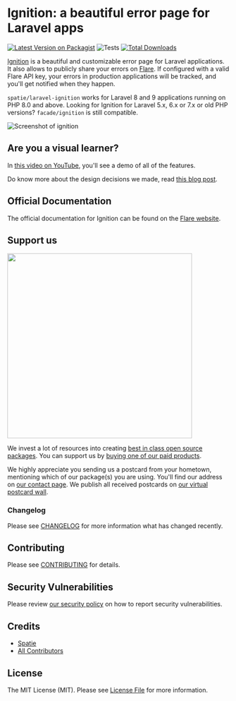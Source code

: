 # Ignition: a beautiful error page for Laravel apps

[![Latest Version on Packagist](https://img.shields.io/packagist/v/spatie/laravel-ignition.svg?style=flat-square)](https://packagist.org/packages/spatie/laravel-ignition)
![Tests](https://github.com/spatie/laravel-ignition/workflows/Run%20tests/badge.svg)
[![Total Downloads](https://img.shields.io/packagist/dt/spatie/laravel-ignition.svg?style=flat-square)](https://packagist.org/packages/spatie/laravel-ignition)

[Ignition](https://flareapp.io/docs/ignition-for-laravel/introduction) is a beautiful and customizable error page for Laravel applications. It also allows to publicly share your errors on [Flare](https://flareapp.io). If configured with a valid Flare API key, your errors in production applications will be tracked, and you'll get notified when they happen.

`spatie/laravel-ignition` works for Laravel 8 and 9 applications running on PHP 8.0 and above. Looking for Ignition for Laravel 5.x, 6.x or 7.x or old PHP versions? `facade/ignition` is still compatible.

![Screenshot of ignition](https://spatie.github.io/laravel-ignition/images/screenshot.png)

## Are you a visual learner?

In [this video on YouTube](https://youtu.be/LEY0N0Bteew?t=739), you'll see a demo of all of the features.

Do know more about the design decisions we made, read [this blog post](https://freek.dev/2168-ignition-the-most-beautiful-error-page-for-laravel-and-php-got-a-major-redesign).

## Official Documentation

The official documentation for Ignition can be found on the [Flare website](https://flareapp.io/docs/ignition/introducing-ignition/overview).

## Support us

[<img src="https://github-ads.s3.eu-central-1.amazonaws.com/laravel-ignition.jpg?t=1" width="419px" />](https://spatie.be/github-ad-click/laravel-ignition)

We invest a lot of resources into creating [best in class open source packages](https://spatie.be/open-source). You can support us by [buying one of our paid products](https://spatie.be/open-source/support-us).

We highly appreciate you sending us a postcard from your hometown, mentioning which of our package(s) you are using. You'll find our address on [our contact page](https://spatie.be/about-us). We publish all received postcards on [our virtual postcard wall](https://spatie.be/open-source/postcards).

### Changelog

Please see [CHANGELOG](CHANGELOG.md) for more information what has changed recently.

## Contributing

Please see [CONTRIBUTING](https://github.com/spatie/.github/blob/main/CONTRIBUTING.md) for details.

## Security Vulnerabilities

Please review [our security policy](../../security/policy) on how to report security vulnerabilities.

## Credits

- [Spatie](https://spatie.be)
- [All Contributors](../../contributors)

## License

The MIT License (MIT). Please see [License File](LICENSE.md) for more information.
